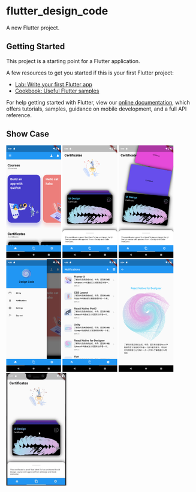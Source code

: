 # flutter_design_code

A new Flutter project.

## Getting Started

This project is a starting point for a Flutter application.

A few resources to get you started if this is your first Flutter project:

- [Lab: Write your first Flutter app](https://flutter.dev/docs/get-started/codelab)
- [Cookbook: Useful Flutter samples](https://flutter.dev/docs/cookbook)

For help getting started with Flutter, view our
[online documentation](https://flutter.dev/docs), which offers tutorials,
samples, guidance on mobile development, and a full API reference.

## Show Case

<img src="assets/showcases/1.png" height="300em" /> <img src="assets/showcases/2.png" height="300em" /> <img src="assets/showcases/3.png" height="300em" /> <img src="assets/showcases/4.png" height="300em" /> <img src="assets/showcases/5.png" height="300em" /> <img src="assets/showcases/6.png" height="300em" /> <img src="assets/showcases/show_394x740.gif" height="300em" />

